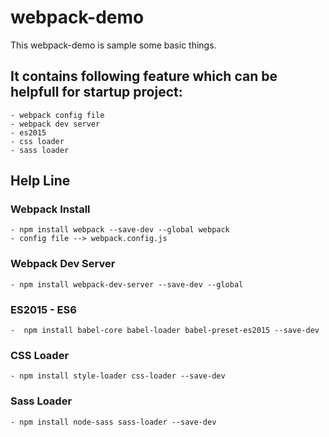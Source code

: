 # webpack-demo
This webpack-demo is sample some basic things.

## It contains following feature which can be helpfull for startup project:
	- webpack config file
	- webpack dev server
	- es2015
	- css loader
	- sass loader

## Help Line

### Webpack Install
	- npm install webpack --save-dev --global webpack
	- config file --> webpack.config.js

### Webpack Dev Server
	- npm install webpack-dev-server --save-dev --global

### ES2015 - ES6
	-  npm install babel-core babel-loader babel-preset-es2015 --save-dev

### CSS Loader
	- npm install style-loader css-loader --save-dev

### Sass Loader
	- npm install node-sass sass-loader --save-dev
